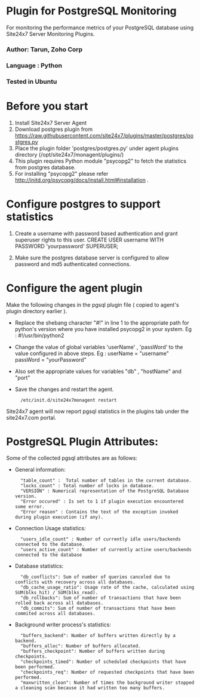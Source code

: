 
Plugin for PostgreSQL Monitoring
=================================

For monitoring the performance metrics of your PostgreSQL database using Site24x7 Server Monitoring Plugins. 
  
### Author: Tarun, Zoho Corp
### Language : Python
### Tested in Ubuntu


Before you start 
=================

1. Install Site24x7 Server Agent 
2. Download postgres plugin from https://raw.githubusercontent.com/site24x7/plugins/master/postgres/postgres.py
3. Place the plugin folder 'postgres/postgres.py' under agent plugins directory (/opt/site24x7/monagent/plugins/)
4. This plugin requires Python module "psycopg2" to fetch the statistics from postgres database.
5. For installing "psycopg2" please refer http://initd.org/psycopg/docs/install.html#installation .

Configure postgres to support statistics
=======================================

1. Create a username with password based authentication and grant superuser rights to this user.
		CREATE USER username WITH PASSWORD 'yourpassword' SUPERUSER;

2. Make sure the postgres database server is configured to allow password and md5 authenticated connections.


Configure the agent plugin
==========================
 
Make the following changes in the pgsql plugin file ( copied to agent's plugin directory earlier ).
 
- Replace the shebang character "#!" in line 1 to the appropriate path for python's version where you have installed psycopg2 in your system. Eg : 
		#!/usr/bin/python2
- Change the value of global variables 'userName' , 'passWord' to the value configured in above steps. Eg : 
		userName = "username"
		passWord = "yourPassword"
- Also set the appropriate values for variables "db" , "hostName" and "port"
	 
- Save the changes and restart the agent.
 
		/etc/init.d/site24x7monagent restart

Site24x7 agent will now report pgsql statistics in the plugins tab under the site24x7.com portal.


PostgreSQL Plugin Attributes:
=============================

Some of the collected pgsql attributes are as follows:

- General information:

		"table_count" :  Total number of tables in the current database.
		"locks_count" : Total number of locks in database.
		"VERSION" : Numerical representation of the PostgreSQL Database version.
		"Error occured" : Is set to 1 if plugin execution encountered some error.
		"Error reason" : Contains the text of the exception invoked during plugin execution (if any).

- Connection Usage statistics:

		"users_idle_count" : Number of currently idle users/backends connected to the database.
		"users_active_count" : Number of currently actine users/backends connected to the database

- Database statistics:

		"db_conflicts": Sum of number of queries canceled due to conflicts with recovery across all databases.
		"db_cache_usage_ratio": Usage rate of the cache, calculated using SUM(blks_hit) / SUM(blks_read).
		"db_rollbacks": Sum of number of transactions that have been rolled back across all databases.
		"db_commits": Sum of number of transactions that have been commited across all databases.

- Background writer process's statistics:

		"buffers_backend": Number of buffers written directly by a backend.
		"buffers_alloc": Number of buffers allocated.
		"buffers_checkpoint": Number of buffers written during checkpoints.
		"checkpoints_timed": Number of scheduled checkpoints that have been performed.
		"checkpoints_req": Number of requested checkpoints that have been performed.
		"maxwritten_clean": Number of times the background writer stopped a cleaning scan because it had written too many buffers.

